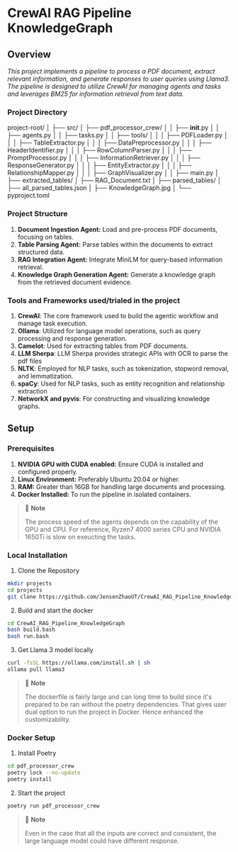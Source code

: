 # CrewAI RAG Pipeline KnowledgeGraph
## Overview
*This project implements a pipeline to process a PDF document, extract relevant information, and generate responses to user queries using Llama3. The pipeline is designed to utilize CrewAI for managing agents and tasks and leverages BM25 for information retrieval from text data.*

### Project Directory
project-root/
│
├── src/
│   ├── pdf_processor_crew/
│   │   ├── __init__.py
│   │   ├── agents.py
│   │   ├── tasks.py
│   │   ├── tools/
│   │   │   ├── PDFLoader.py
│   │   │   ├── TableExtractor.py
│   │   │   ├── DataPreprocessor.py
│   │   │   ├── HeaderIdentifier.py
│   │   │   ├── RowColumnParser.py
│   │   │   ├── PromptProcessor.py
│   │   │   ├── InformationRetriever.py
│   │   │   ├── ResponseGenerator.py
│   │   │   ├── EntityExtractor.py
│   │   │   ├── RelationshipMapper.py
│   │   │   ├── GraphVisualizer.py
│   │   ├── main.py
│
├── extracted_tables/
│   ├── RAG_Document.txt
│
├── parsed_tables/
│   ├── all_parsed_tables.json
│   ├── KnowledgeGraph.jpg
│
└── pyproject.toml

### Project Structure
1. **Document Ingestion Agent:** Load and pre-process PDF documents, focusing on tables.
2. **Table Parsing Agent:** Parse tables within the documents to extract structured data.
3. **RAG Integration Agent:** Integrate MiniLM for query-based information retrieval.
4. **Knowledge Graph Generation Agent:** Generate a knowledge graph from the retrieved document evidence.

### Tools and Frameworks used/trialed in the project
1. **CrewAI**: The core framework used to build the agentic workflow and manage task execution.
2. **Ollama**: Utilized for language model operations, such as query processing and response generation.
3. **Camelot**: Used for extracting tables from PDF documents.
4. **LLM Sherpa**: LLM Sherpa provides strategic APIs with OCR to parse the pdf files
5. **NLTK**: Employed for NLP tasks, such as tokenization, stopword removal, and lemmatization.
6. **spaCy**: Used for NLP tasks, such as entity recognition and relationship extraction
7. **NetworkX and pyvis**: For constructing and visualizing knowledge graphs.

## Setup

### Prerequisites
1. **NVIDIA GPU with CUDA enabled:** Ensure CUDA is installed and configured properly.
2. **Linux Environment:** Preferably Ubuntu 20.04 or higher.
3. **RAM:** Greater than 16GB for handling large documents and processing.
4. **Docker Installed:** To run the pipeline in isolated containers.

> :memo: **Note**
>
> The process speed of the agents depends on the capability of the GPU and CPU. For reference, Ryzen7 4000 series CPU and NVIDIA 1650Ti is slow on exeucting the tasks.

### Local Installation

1. Clone the Repository
```bash
mkdir projects
cd projects
git clone https://github.com/JensenZhaoUT/CrewAI_RAG_Pipeline_KnowledgeGraph.git
```

2. Build and start the docker
```bash
cd CrewAI_RAG_Pipeline_KnowledgeGraph
bash build.bash
bash run.bash
```
3. Get Llama 3 model locally
```bash
curl -fsSL https://ollama.com/install.sh | sh
ollama pull llama3
```

> :memo: **Note**
>
> The dockerfile is fairly large and can long time to build since it's prepared to be ran without the poetry dependencies. That gives user dual option to run the project in Docker. Hence enhanced the customizability. 

### Docker Setup
1. Install Poetry
```bash
cd pdf_processor_crew
poetry lock --no-update
poetry install
```

2. Start the project
```bash
poetry run pdf_processor_crew
```

> :memo: **Note**
>
> Even in the case that all the inputs are correct and consistent, the large language model could have different response.


